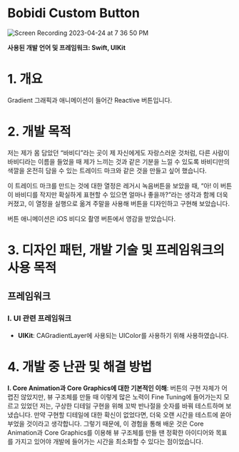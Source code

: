 # Bobidi Custom Button

![Screen Recording 2023-04-24 at 7 36 50 PM](https://user-images.githubusercontent.com/60580427/233976614-848d97cc-51fd-424e-b70d-0afd744c5308.gif)

**사용된 개발 언어 및 프레임워크: Swift, UIKit**

# 1. 개요
Gradient 그래픽과 애니메이션이 들어간 Reactive 버튼입니다.

# 2. 개발 목적
저는 제가 몸 담았던 “바비디”라는 곳이 제 자신에게도 자랑스러운 것처럼, 다른 사람이 바비디라는 이름을 들었을 때 제가 느끼는 것과 같은 기분을 느낄 수 있도록 바비디만의 색깔을 온전히 담을 수 있는 트레이드 마크와 같은 것을 만들고 싶어 했습니다. 

이 트레이드 마크를 만드는 것에 대한 열정은 레거시 녹음버튼을 보았을 때, “아! 이 버튼이 바비디를 작지만 확실하게 표현할 수 있으면 얼마나 좋을까?”라는 생각과 함께 더욱 커졌고, 이 열정을 실행으로 옮겨 주말을 사용해 버튼을 디자인하고 구현해 보았습니다.

버튼 애니메이션은 iOS 비디오 촬영 버튼에서 영감을 받았습니다.

# 3. 디자인 패턴, 개발 기술 및 프레임워크의 사용 목적
## 프레임워크
### I. UI 관련 프레임워크
- **UIKit**: CAGradientLayer에 사용되는 UIColor를 사용하기 위해 사용하였습니다. 

# 4. 개발 중 난관 및 해결 방법
**I. Core Animation과 Core Graphics에 대한 기본적인 이해**: 버튼의 구현 자체가 어렵진 않았지만, 뷰 구조체를 만들 때 이렇게 많은 노력이 Fine Tuning에 들어가는지 모르고 있었던 저는, 구상한 디테일 구현을 위해 꼬박 반나절을 숫자를 바꿔 테스트하며 보냈습니다. 만약 구현할 디테일에 대한 확신이 없었다면, 더욱 오랜 시간을 테스트에 쏟아부었을 것이라고 생각합니다. 그렇기 때문에, 이 경험을 통해 배운 것은 Core Animation과 Core Graphics를 이용해 뷰 구조체를 만들 땐 정확한 아이디어와 목표를 가지고 있어야 개발에 들어가는 시간을 최소화할 수 있다는 점이었습니다.
